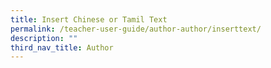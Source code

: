 ```yaml
---
title: Insert Chinese or Tamil Text
permalink: /teacher-user-guide/author-author/inserttext/
description: ""
third_nav_title: Author
---
```

